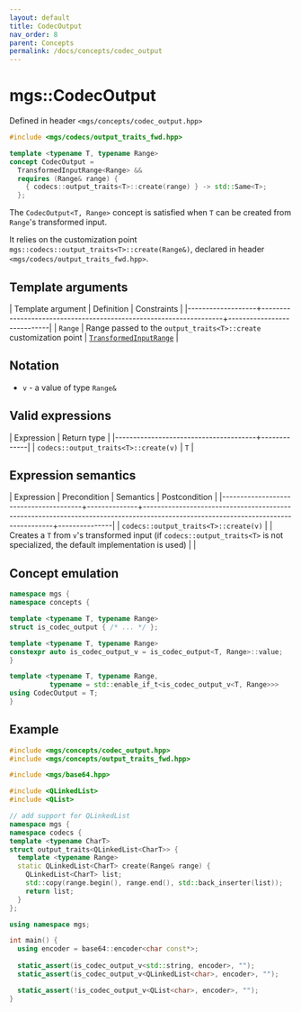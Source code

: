 ```yaml
---
layout: default
title: CodecOutput
nav_order: 8
parent: Concepts
permalink: /docs/concepts/codec_output
---
```


# mgs::CodecOutput

Defined in header `<mgs/concepts/codec_output.hpp>`

```cpp
#include <mgs/codecs/output_traits_fwd.hpp>

template <typename T, typename Range>
concept CodecOutput =
  TransformedInputRange<Range> &&
  requires (Range& range) {
    { codecs::output_traits<T>::create(range) } -> std::Same<T>;
  };
```

The `CodecOutput<T, Range>` concept is satisfied when `T` can be created from `Range`'s transformed input.

It relies on the customization point `mgs::codecs::output_traits<T>::create(Range&)`, declared in header `<mgs/codecs/output_traits_fwd.hpp>`.

## Template arguments

| Template argument | Definition                                                        | Constraints                |
|-------------------+-------------------------------------------------------------------+----------------------------|
| `Range`            | Range passed to the `output_traits<T>::create` customization point | [`TransformedInputRange`](/docs/concepts/transformed_input_range) |

## Notation

* `v` - a value of type `Range&`

## Valid expressions

| Expression                            | Return type |
|---------------------------------------+-------------|
| `codecs::output_traits<T>::create(v)` | `T`         |

## Expression semantics

| Expression                            | Precondition | Semantics                                                                                                                         | Postcondition |
|---------------------------------------+--------------+-----------------------------------------------------------------------------------------------------------------------------------+---------------|
| `codecs::output_traits<T>::create(v)` |              | Creates a `T` from `v`'s transformed input (if `codecs::output_traits<T>` is not specialized, the default implementation is used) |               |

## Concept emulation

```cpp
namespace mgs {
namespace concepts {

template <typename T, typename Range>
struct is_codec_output { /* ... */ };

template <typename T, typename Range>
constexpr auto is_codec_output_v = is_codec_output<T, Range>::value;
}

template <typename T, typename Range,
          typename = std::enable_if_t<is_codec_output_v<T, Range>>>
using CodecOutput = T;
}
```

## Example

```cpp
#include <mgs/concepts/codec_output.hpp>
#include <mgs/concepts/output_traits_fwd.hpp>

#include <mgs/base64.hpp>

#include <QLinkedList>
#include <QList>

// add support for QLinkedList
namespace mgs {
namespace codecs {
template <typename CharT>
struct output_traits<QLinkedList<CharT>> {
  template <typename Range>
  static QLinkedList<CharT> create(Range& range) {
    QLinkedList<CharT> list;
    std::copy(range.begin(), range.end(), std::back_inserter(list));
    return list;
  }
};

using namespace mgs;

int main() {
  using encoder = base64::encoder<char const*>;
  
  static_assert(is_codec_output_v<std::string, encoder>, "");
  static_assert(is_codec_output_v<QLinkedList<char>, encoder>, "");

  static_assert(!is_codec_output_v<QList<char>, encoder>, "");
}
```
